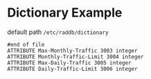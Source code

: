 # Dictionary Example
default path `/etc/raddb/dictionary`
```
#end of file
ATTRIBUTE Max-Monthly-Traffic 3003 integer  
ATTRIBUTE Monthly-Traffic-Limit 3004 integer  
ATTRIBUTE Max-Daily-Traffic 3005 integer  
ATTRIBUTE Daily-Traffic-Limit 3006 integer  
```